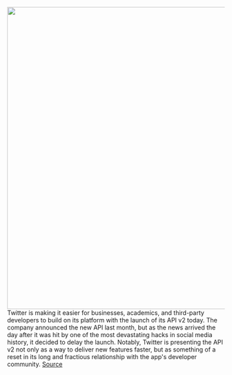<img src='https://cdn.vox-cdn.com/thumbor/6wZFeEb4ZvaLXNnAhTvGRYpM0do=/0x0:2040x1360/1200x800/filters:focal(857x517:1183x843)/cdn.vox-cdn.com/uploads/chorus_image/image/67193508/acastro_200715_1777_twitter_0004.0.0.jpg' width='700px' /><br/>
Twitter is making it easier for businesses, academics, and third-party developers to build on its platform with the launch of its API v2 today. The company announced the new API last month, but as the news arrived the day after it was hit by one of the most devastating hacks in social media history, it decided to delay the launch. Notably, Twitter is presenting the API v2 not only as a way to deliver new features faster, but as something of a reset in its long and fractious relationship with the app's developer community.
<a href='https://www.theverge.com/2020/8/12/21364644/twitter-api-v2-new-access-tiers-developer-portal-support-developers'> Source <a/>